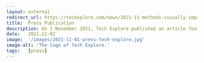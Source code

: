 ```yaml
---
layout: external
redirect_url: https://techxplore.com/news/2021-11-methods-visually-impaired-audiences.html?
title:  Press Publication
description: On 1 November 2021, Tech Explore published an article featuring our project titled Researchers Develop New Methods to Enhance Film Experience for Visually Impaired. audiences.
date:   2021-11-02 
image:  '/images/2021-11-01-press-tech-explore.jpg'
image-alt: 'The logo of Tech Explore.'
tags:   [press]
---
```

